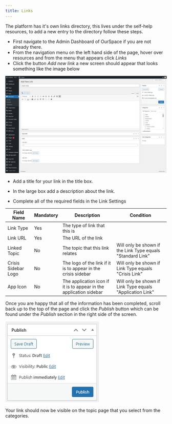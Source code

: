 ```yaml
---
title: Links
---
```


The platform has it's own links directory, this lives under the self-help resources, to add a new entry to the directory follow these steps.

* First navigate to the Admin Dashboard of OurSpace if you are not already there.
* From the navigation menu on the left hand side of the page, hover over resources and from the menu that appears click _Links_
* Click the button _Add new link_ a new screen should appear that looks something like the image below

![alt text](../../../images/os-new-link.jpeg)

* Add a title for your link in the title box.
* In the large box add a description about the link.

* Complete all of the required fields in the Link Settings

|Field Name           | Mandatory | Description														   | Condition													 | 
|---------------------|-----------|--------------------------------------------------------------------| ------------------------------------------------------------|
| Link Type           |  Yes      | The type of link that this is   							       |															 |
| Link URL            |  Yes      | The URL of the link                                                |															 |
| Linked Topic        |  No       | The topic that this link relates                                   | Will only be shown if the Link Type equals "Standard Link"  |
| Crisis Sidebar Logo |  No       | The logo of the link if it is to appear in the crisis sidebar      | Will only be shown if Link Type equals "Crisis Link"        |
| App Icon            |  No       | The application icon if it is to appear in the application sidebar | Will only be shown if Link Type equals "Application Link"   |

Once you are happy that all of the information has been completed, scroll back up to the top of the page and click the _Publish_ button which can be found under the _Publish_ section in the right side of the screen.

![alt text](../../../images/os-new-topic-publish.jpeg)

Your link should now be visible on the topic page that you select from the categories.